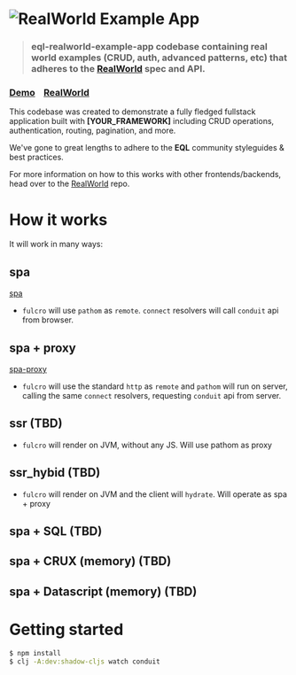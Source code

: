 # ![RealWorld Example App](logo.png)

> ### eql-realworld-example-app codebase containing real world examples (CRUD, auth, advanced patterns, etc) that adheres to the [RealWorld](https://github.com/gothinkster/realworld) spec and API.


### [Demo](https://eql-realworld-example-app.herokuapp.com/spa#/home)&nbsp;&nbsp;&nbsp;&nbsp;[RealWorld](https://github.com/gothinkster/realworld)


This codebase was created to demonstrate a fully fledged fullstack application built with **[YOUR_FRAMEWORK]** including CRUD operations, authentication, routing, pagination, and more.

We've gone to great lengths to adhere to the **EQL** community styleguides & best practices.

For more information on how to this works with other frontends/backends, head over to the [RealWorld](https://github.com/gothinkster/realworld) repo.


# How it works

It will work in many ways:

## spa

[spa](https://eql-realworld-example-app.herokuapp.com/spa#/home)

- `fulcro` will use `pathom` as `remote`. `connect` resolvers will call `conduit` api from browser.

## spa + proxy

[spa-proxy](https://eql-realworld-example-app.herokuapp.com/spa-proxy#/home)

- `fulcro` will use the standard `http` as `remote` and `pathom` will run on server, calling the same `connect` resolvers, requesting `conduit` api from server.  

## ssr (TBD)

- `fulcro` will render on JVM, without any JS. Will use pathom as proxy

## ssr_hybid (TBD)

- `fulcro` will render on JVM and the client will `hydrate`. Will operate as spa + proxy

## spa + SQL (TBD)

## spa + CRUX (memory) (TBD)

## spa + Datascript (memory) (TBD)


# Getting started

```bash
$ npm install
$ clj -A:dev:shadow-cljs watch conduit
```
